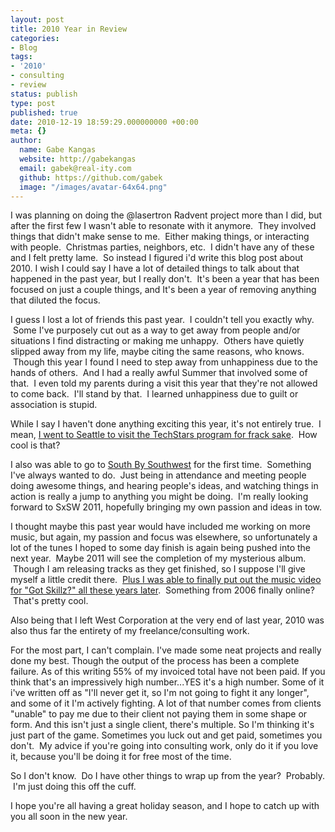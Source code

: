 ```yaml
---
layout: post
title: 2010 Year in Review
categories:
- Blog
tags:
- '2010'
- consulting
- review
status: publish
type: post
published: true
date: 2010-12-19 18:59:29.000000000 +00:00
meta: {}
author:
  name: Gabe Kangas
  website: http://gabekangas
  email: gabek@real-ity.com
  github: https://github.com/gabek
  image: "/images/avatar-64x64.png"
---
```

I was planning on doing the \@lasertron Radvent project more than I did, but after the first few I wasn\'t able to resonate with it anymore.   They involved things that didn\'t make sense to me.  Either making things, or interacting with people.  Christmas parties, neighbors, etc.   I didn\'t have any of these and I felt pretty lame.  So instead I figured i\'d write this blog post about 2010. I wish I could say I have a lot of detailed things to talk about that happened in the past year, but I really don\'t.  It\'s been a year that has been focused on just a couple things, and It\'s been a year of removing anything that diluted the focus.

I guess I lost a lot of friends this past year.  I couldn\'t tell you exactly why.  Some I\'ve purposely cut out as a way to get away from people and/or situations I find distracting or making me unhappy.   Others have quietly slipped away from my life, maybe citing the same reasons, who knows.  Though this year I found I need to step away from unhappiness due to the hands of others.  And I had a really awful Summer that involved some of that.  I even told my parents during a visit this year that they\'re not allowed to come back.  I\'ll stand by that.  I learned unhappiness due to guilt or association is stupid.

While I say I haven\'t done anything exciting this year, it\'s not entirely true.  I mean, [I went to Seattle to visit the TechStars program for frack sake](/gabes-digital-life-1/2010/05/techstars-for-a-day).  How cool is that?

I also was able to go to [South By Southwest](/gabes-digital-life-1/2010/03/sxsw201) for the first time.   Something I\'ve always wanted to do.  Just being in attendance and meeting people doing awesome things, and hearing people\'s ideas, and watching things in action is really a jump to anything you might be doing.  I\'m really looking forward to SxSW 2011, hopefully bringing my own passion and ideas in tow.

I thought maybe this past year would have included me working on more music, but again, my passion and focus was elsewhere, so unfortunately a lot of the tunes I hoped to some day finish is again being pushed into the next year.  Maybe 2011 will see the completion of my mysterious album.  Though I am releasing tracks as they get finished, so I suppose I\'ll give myself a little credit there.  [Plus I was able to finally put out the music video for \"Got Skillz?\" all these years later](/gabes-digital-life-1/2010/10/3685).  Something from 2006 finally online?  That\'s pretty cool.

Also being that I left West Corporation at the very end of last year, 2010 was also thus far the entirety of my freelance/consulting work.

For the most part, I can\'t complain. I\'ve made some neat projects and really done my best. Though the output of the process has been a complete failure. As of this writing 55% of my invoiced total have not been paid. If you think that\'s an impressively high number\...YES it\'s a high number. Some of it i\'ve written off as \"I\'ll never get it, so I\'m not going to fight it any longer\", and some of it I\'m actively fighting. A lot of that number comes from clients \"unable\" to pay me due to their client not paying them in some shape or form. And this isn\'t just a single client, there\'s multiple. So I\'m thinking it\'s just part of the game. Sometimes you luck out and get paid, sometimes you don\'t.  My advice if you\'re going into
consulting work, only do it if you love it, because you\'ll be doing it for free most of the time.

So I don\'t know.  Do I have other things to wrap up from the year?   Probably.  I\'m just doing this off the cuff.

I hope you\'re all having a great holiday season, and I hope to catch up with you all soon in the new year.
